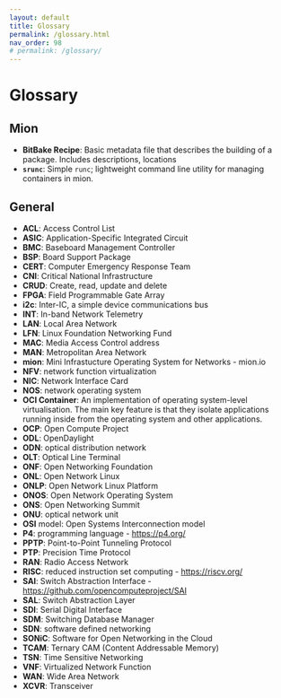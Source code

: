 ```yaml
---
layout: default
title: Glossary
permalink: /glossary.html
nav_order: 98
# permalink: /glossary/
---
```


Glossary
========

Mion
---------
* __BitBake Recipe__: Basic metadata file that describes the building of a package. Includes descriptions, locations
* __`srunc`__: Simple `runc`; lightweight command line utility for managing containers in mion.


General
-------
* __ACL__:	Access Control List
* __ASIC__: Application-Specific Integrated Circuit
* __BMC__:	Baseboard Management Controller
* __BSP__:	Board Support Package
* __CERT__: Computer Emergency Response Team
* __CNI__:	Critical National Infrastructure
* __CRUD__: Create, read, update and delete
* __FPGA__: Field Programmable Gate Array
* __i2c__:	Inter-IC, a simple device communications bus
* __INT__:	In-band Network Telemetry
* __LAN__:	Local Area Network
* __LFN__:	Linux Foundation Networking Fund
* __MAC__:	Media Access Control address
* __MAN__:	Metropolitan Area Network
* __mion__: Mini Infrastucture Operating System for Networks - mion.io
* __NFV__:	network function virtualization
* __NIC__:	Network Interface Card
* __NOS__:	network operating system
* __OCI Container__: An implementation of operating system-level virtualisation. The main key feature is that they
isolate applications running inside from the operating system and other applications.
* __OCP__:	Open Compute Project
* __ODL__:	OpenDaylight
* __ODN__:	optical distribution network
* __OLT__:	Optical Line Terminal
* __ONF__:	Open Networking Foundation
* __ONL__:	Open Network Linux
* __ONLP__: Open Network Linux Platform
* __ONOS__: Open Network Operating System
* __ONS__:	Open Networking Summit
* __ONU__:	optical network unit
* __OSI__ model:	Open Systems Interconnection model
* __P4__: programming language - https://p4.org/
* __PPTP__:	Point-to-Point Tunneling Protocol
* __PTP__:	Precision Time Protocol
* __RAN__:	Radio Access Network
* __RISC__: reduced instruction set computing - https://riscv.org/
* __SAI__:	Switch Abstraction Interface - https://github.com/opencomputeproject/SAI
* __SAL__:	Switch Abstraction Layer
* __SDI__:	Serial Digital Interface
* __SDM__:	Switching Database Manager
* __SDN__:	software defined networking
* __SONiC__: Software for Open Networking in the Cloud
* __TCAM__: Ternary CAM (Content Addressable Memory)
* __TSN__:	Time Sensitive Networking
* __VNF__:	Virtualized Network Function
* __WAN__:	Wide Area Network
* __XCVR__: Transceiver
